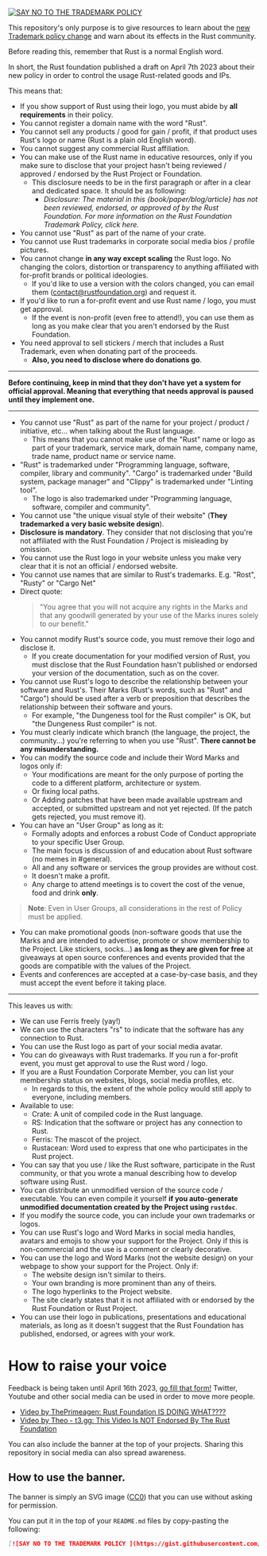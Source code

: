 [![SAY NO TO THE TRADEMARK POLICY ](https://gist.githubusercontent.com/blyxyas/8f17fbe1cafdeff65bbe6b332d4f4723/raw/715a24df3ad74b838c6b0ff8079d3f7f9172b0db/banner.svg)](https://github.com/blyxyas/no-rust-policy-change)

This repository's only purpose is to give resources to learn about the [new Trademark policy change](https://twitter.com/rust_foundation/status/1644132378858729474) and warn about its effects in the Rust community.

Before reading this, remember that Rust is a normal English word.

In short, the Rust foundation published a draft on April 7th 2023 about their new policy in order to control the usage Rust-related goods and IPs.

This means that:

- If you show support of Rust using their logo, you must abide by **all requirements** in their policy.
- You cannot register a domain name with the word "Rust".
- You cannot sell any products / good for gain / profit, if that product uses Rust's logo or name (Rust is a plain old English word).
- You cannot suggest any commercial Rust affiliation.
- You can make use of the Rust name in educative resources, only if you make sure to disclose that your project hasn't being reviewed / approved / endorsed by the Rust Project or Foundation.
  - This disclosure needs to be in the first paragraph or after in a clear and dedicated space. It should be as following:
    - *Disclosure: The material in this {book/paper/blog/article} has not been reviewed, endorsed, or approved of by the Rust Foundation. For more information on the Rust Foundation Trademark Policy, click here.*
- You cannot use "Rust" as part of the name of your crate.
- You cannot use Rust trademarks in corporate social media bios / profile pictures.
- You cannot change **in any way except scaling** the Rust logo. No changing the colors, distortion or transparency to anything affiliated with for-profit brands or political ideologies.
  - If you'd like to use a version with the colors changed, you can email them (<contact@rustfoundation.org>) and request it.
- If you'd like to run a for-profit event and use Rust name / logo, you must get approval.
  - If the event is non-profit (even free to attend!), you can use them as long as you make clear that you aren't endorsed by the Rust Foundation.
- You need approval to sell stickers / merch that includes a Rust Trademark, even when donating part of the proceeds.
  - **Also, you need to disclose where do donations go**.

---

**Before continuing, keep in mind that they don't have yet a system for official approval. Meaning that everything that needs approval is paused until they implement one.**

---

- You cannot use "Rust" as part of the name for your project / product / initiative, etc... when talking about the Rust language.
  - This means that you cannot make use of the "Rust" name or logo as part of your trademark, service mark, domain name, company name, trade name, product name or service name.
- "Rust" is trademarked under "Programming language, software, compiler, library and community". "Cargo" is trademarked under "Build system, package manager" and "Clippy" is trademarked under "Linting tool".
  - The logo is also trademarked under "Programming language, software, compiler and community".
- You cannot use "the unique visual style of their website" (**They trademarked a very basic website design**).
- **Disclosure is mandatory**. They consider that not disclosing that you're not affiliated with the Rust Foundation / Project is misleading by omission.
- You cannot use the Rust logo in your website unless you make very clear that it is not an official / endorsed website.
- You cannot use names that are similar to Rust's trademarks. E.g. "Rost", "Rusty" or "Cargo Net"
- Direct quote:
	> "You agree that you will not acquire any rights in the Marks and that any goodwill generated by your use of the Marks inures solely to our benefit."
- You cannot modify Rust's source code, you must remove their logo and disclose it.
  - If you create documentation for your modified version of Rust, you must disclose that the Rust Foundation hasn't published or endorsed your version of the documentation, such as on the cover.
- You cannot use Rust's logo to describe the relationship between your software and Rust's. Their Marks (Rust's words, such as "Rust" and "Cargo") should be used after a verb or preposition that describes the relationship between their software and yours.
  - For example, "the Dungeness tool for the Rust compiler" is OK, but "the Dungeness Rust compiler" is not.
- You must clearly indicate which branch (the language, the project, the community...) you're referring to when you use "Rust". **There cannot be any misunderstanding.**
- You can modify the source code and include their Word Marks and logos only if:
  - Your modifications are meant for the only purpose of porting the code to a different platform, architecture or system.
  - Or fixing local paths.
  - Or Adding patches that have been made available upstream and accepted, or submitted upstream and not yet rejected. (If the patch gets rejected, you must remove it).
- You can have an "User Group" as long as it:
  - Formally adopts and enforces a robust Code of Conduct appropriate to your specific User Group.
  - The main focus is discussion of and education about Rust software (no memes in #general).
  - All and any software or services the group provides are without cost.
  - It doesn't make a profit.
  - Any charge to attend meetings is to covert the cost of the venue, food and drink **only**.

> **Note**: Even in User Groups, all considerations in the rest of Policy must be applied.

- You can make promotional goods (non-software goods that use the Marks and are intended to advertise, promote or show membership to the Project. Like stickers, socks...) **as long as they are given for free** at giveaways at open source conferences and events provided that the goods are compatible with the values of the Project.
- Events and conferences are accepted at a case-by-case basis, and they must accept the event before it taking place.

---

This leaves us with:

- We can use Ferris freely (yay!)
- We can use the characters "rs" to indicate that the software has any connection to Rust.
- You can use the Rust logo as part of your social media avatar.
- You can do giveaways with Rust trademarks. If you run a for-profit event, you must get approval to use the Rust word / logo.
- If you are a Rust Foundation Corporate Member, you can list your membership status on websites, blogs, social media profiles, etc.
  - In regards to this, the extent of the whole policy would still apply to everyone, including members.
- Available to use:
  - Crate: A unit of compiled code in the Rust language.
  - RS: Indication that the software or project has any connection to Rust.
  - Ferris: The mascot of the project.
  - Rustacean: Word used to express that one who participates in the Rust project.
- You can say that you use / like the Rust software, participate in the Rust community, or that you wrote a manual describing how to develop software using Rust.
- You can distribute an unmodified version of the source code / executable. You can even compile it yourself **if you auto-generate unmodified documentation created by the Project using `rustdoc`**.
- If you modify the source code, you can include your own trademarks or logos.
- You can use Rust's logo and Word Marks in social media handles, avatars and emojis to show your support for the Project. Only if this is non-commercial and the use is a comment or clearly decorative.
- You can use the logo and Word Marks (not the website design) on your webpage to show your support for the Project. Only if:
  - The website design isn't similar to theirs.
  - Your own branding is more prominent than any of theirs.
  - The logo hyperlinks to the Project website.
  - The site clearly states that it is not affiliated with or endorsed by the Rust Foundation or Rust Project.
- You can use their logo in publications, presentations and educational materials, as long as it doesn't suggest that the Rust Foundation has published, endorsed, or agrees with your work.

# How to raise your voice

Feedback is being taken until April 16th 2023, [go fill that form!](https://docs.google.com/forms/d/e/1FAIpQLSdaM4pdWFsLJ8GHIUFIhepuq0lfTg_b0mJ-hvwPdHa4UTRaAg/viewform)
Twitter, Youtube and other social media can be used in order to move more people.
- [Video by ThePrimeagen: Rust Foundation IS DOING WHAT????](https://youtu.be/gutR_LNoZw0)
- [Video by Theo - t3.gg: This Video Is NOT Endorsed By The Rust Foundation](https://youtu.be/2oh7MoEvJ88)

You can also include the banner at the top of your projects. Sharing this repository in social media can also spread awareness.

## How to use the banner.

The banner is simply an SVG image ([CC0](https://creativecommons.org/publicdomain/zero/1.0/)) that you can use without asking for permission.

You can put it in the top of your `README.md` files by copy-pasting the following:

```md
[![SAY NO TO THE TRADEMARK POLICY ](https://gist.githubusercontent.com/blyxyas/8f17fbe1cafdeff65bbe6b332d4f4723/raw/715a24df3ad74b838c6b0ff8079d3f7f9172b0db/banner.svg)](https://github.com/blyxyas/no-rust-policy-change)
```
